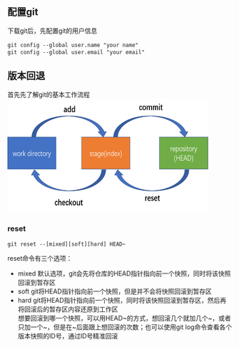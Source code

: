 ## 配置git
下载git后，先配置git的用户信息
```
git config --global user.name "your name"
git config --global user.email "your email"
```
## 版本回退
首先先了解git的基本工作流程<br>
<img src="../images/workflow.png" width="450" height="255">
### reset
```
git reset --[mixed][soft][hard] HEAD~
```
reset命令有三个选项：
* mixed	默认选项，git会先将仓库的HEAD指针指向前一个快照，同时将该快照回滚到暂存区
* soft	git将HEAD指针指向前一个快照，但是并不会将快照回滚到暂存区
* hard 	git将HEAD指针指向前一个快照，同时将该快照回滚到暂存区，然后再将回滚后的暂存区内容还原到工作区<br>
想要回滚到哪一个快照，可以用HEAD\~的方式，想回滚几个就加几个\~，或者只加一个\~，但是在~后面跟上想回滚的次数；也可以使用git log命令查看各个版本快照的ID号，通过ID号精准回滚